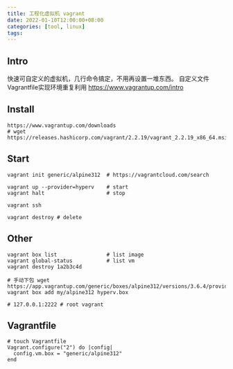 ```yaml
---
title: 工程化虚拟机 vagrant
date: 2022-01-10T12:00:00+08:00
categories: [tool, linux]
tags:
---
```


## Intro

快速可自定义的虚拟机，几行命令搞定，不用再设置一堆东西。
自定义文件Vagrantfile实现环境重复利用 https://www.vagrantup.com/intro

## Install

```shell
https://www.vagrantup.com/downloads
# wget https://releases.hashicorp.com/vagrant/2.2.19/vagrant_2.2.19_x86_64.msi
```

## Start

```shell
vagrant init generic/alpine312  # https://vagrantcloud.com/search

vagrant up --provider=hyperv    # start
vagrant halt                    # stop

vagrant ssh

vagrant destroy # delete
```

## Other

```shell
vagrant box list                # list image
vagrant global-status           # list vm
vagrant destroy 1a2b3c4d

# 手动下包 wget https://app.vagrantup.com/generic/boxes/alpine312/versions/3.6.4/providers/hyperv.box
vagrant box add my/alpine312 hyperv.box

# 127.0.0.1:2222 # root vagrant
```

## Vagrantfile

```shell
# touch Vagrantfile
Vagrant.configure("2") do |config|
  config.vm.box = "generic/alpine312"
end
```
